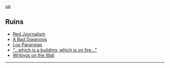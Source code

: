 
[up][]

Ruins
-----

- [Red Journalism][0]
- [A Bad Diagnosis][1]
- [Los Paranoias][2]
- ["...which is a building, which is on fire..."][3]
- [Writings on the Wall][4]

---

[up]: <https://github.com/evan-erdos/trail-of-cthulhu/blob/master/outline/act-0/act.md>
[0]: <https://github.com/evan-erdos/trail-of-cthulhu/blob/master/outline/act-0/seq-3/scene-0.md>
[1]: <https://github.com/evan-erdos/trail-of-cthulhu/blob/master/outline/act-0/seq-3/scene-1.md>
[2]: <https://github.com/evan-erdos/trail-of-cthulhu/blob/master/outline/act-0/seq-3/scene-2.md>
[3]: <https://github.com/evan-erdos/trail-of-cthulhu/blob/master/outline/act-0/seq-3/scene-3.md>
[4]: <https://github.com/evan-erdos/trail-of-cthulhu/blob/master/outline/act-0/seq-3/scene-4.md>
